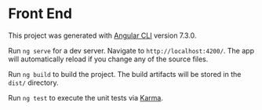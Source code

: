 # Front End

This project was generated with [Angular CLI](https://github.com/angular/angular-cli) version 7.3.0.

Run `ng serve` for a dev server. Navigate to `http://localhost:4200/`. The app will automatically reload if you change any of the source files.

Run `ng build` to build the project. The build artifacts will be stored in the `dist/` directory. 

Run `ng test` to execute the unit tests via [Karma](https://karma-runner.github.io).
